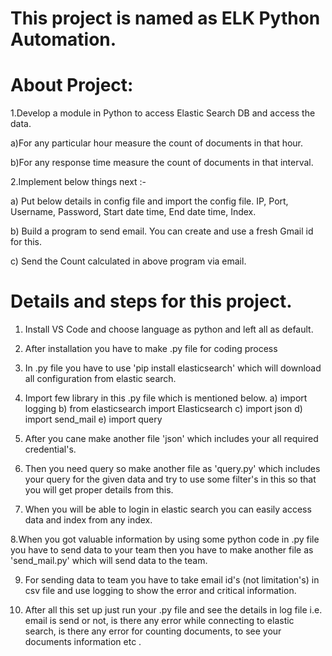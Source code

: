 # This project is named as ELK Python Automation.

# About Project:

1.Develop a module in Python to access Elastic Search DB and access the data.

a)For any particular hour measure the count of documents in that hour.

b)For any response time measure the count of documents in that interval.

2.Implement below things next :-

a) Put below details in config file and import the config file.
IP, Port,  Username, Password, Start date time, End date time, Index.

b) Build a program to send email.
You can create and use a fresh Gmail id for this.

c) Send the Count calculated in above program via email.

# Details and steps for this project.

1. Install VS Code and choose language as python and left all as default.

2. After installation you have to make .py file for coding process

3. In .py file you have to use 'pip install elasticsearch' which will download all configuration from elastic search.

4. Import few library in this .py file which is mentioned below.
a) import logging
b) from elasticsearch import Elasticsearch
c) import json
d) import send_mail
e) import query

5. After you cane make another file 'json' which includes your all required credential's.

6. Then you need query so make another file as 'query.py' which includes your query for the given data
and try to use some filter's in this so that you will get proper details from this.

7. When you will be able to login in elastic search you can easily access data and index from any index.

8.When you got valuable information by using some python code in .py file you have to send data to your team then you 
have to make another file as 'send_mail.py' which will send data to the team.

9. For sending data to team you have to take email id's (not limitation's) in csv file and use logging to show the error and critical information.

10. After all this set up just run your .py file and see the details in log file i.e. email is send or not, is there any error while connecting to elastic search,
is there any error for counting documents, to see your documents information etc . 




 

